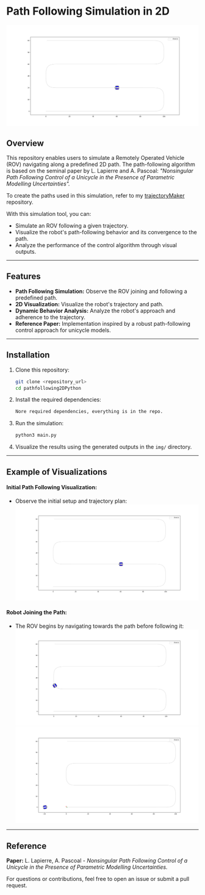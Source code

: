 # Path Following Simulation in 2D

![Visualization of Path Following](img/pathfollowing.png)

## Overview
This repository enables users to simulate a Remotely Operated Vehicle (ROV) navigating along a predefined 2D path. The path-following algorithm is based on the seminal paper by L. Lapierre and A. Pascoal: *"Nonsingular Path Following Control of a Unicycle in the Presence of Parametric Modelling Uncertainties".*

To create the paths used in this simulation, refer to my [trajectoryMaker](https://github.com/yourusername/trajectoryMaker) repository.

With this simulation tool, you can:
- Simulate an ROV following a given trajectory.
- Visualize the robot's path-following behavior and its convergence to the path.
- Analyze the performance of the control algorithm through visual outputs.

---

## Features
- **Path Following Simulation:** Observe the ROV joining and following a predefined path.
- **2D Visualization:** Visualize the robot's trajectory and path.
- **Dynamic Behavior Analysis:** Analyze the robot's approach and adherence to the trajectory.
- **Reference Paper:** Implementation inspired by a robust path-following control approach for unicycle models.

---

## Installation
1. Clone this repository:
   ```bash
   git clone <repository_url>
   cd pathfollowing2DPython
   ```

2. Install the required dependencies:
   ```bash
   Nore required dependencies, everything is in the repo.
   ```

3. Run the simulation:
   ```bash
   python3 main.py
   ```

4. Visualize the results using the generated outputs in the `img/` directory.

---

## Example of Visualizations

#### Initial Path Following Visualization:
- Observe the initial setup and trajectory plan:
![Path Following Visualization](img/pathfollowing.png)

#### Robot Joining the Path:
- The ROV begins by navigating towards the path before following it:
![Joining the Path - Step 1](img/pathfollowing2.png)
![Joining the Path - Step 2](img/pathfollowing3.png)

---

## Reference
**Paper:** L. Lapierre, A. Pascoal - *Nonsingular Path Following Control of a Unicycle in the Presence of Parametric Modelling Uncertainties.*

For questions or contributions, feel free to open an issue or submit a pull request.


